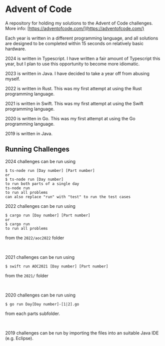 # Advent of Code
A repository for holding my solutions to the Advent of Code challenges. More info: [https://adventofcode.com/](https://adventofcode.com/)

Each year is written in a different programming language, and all solutions are designed to be completed within 15 seconds on relatively basic hardware. 

2024 is written in Typescript. I have written a fair amount of Typescript this year, but I plan to use this opportunity to become more idiomatic. 

2023 is written in Java. I have decided to take a year off from abusing myself. 

2022 is written in Rust. This was my first attempt at using the Rust programming language.

2021 is written in Swift. This was my first attempt at using the Swift programming language.

2020 is written in Go. This was my first attempt at using the Go programming language. 

2019 is written in Java.

## Running Challenges

2024 challenges can be run using

```console
$ ts-node run [Day number] [Part number]
or
$ ts-node run [Day number]
to run both parts of a single day
ts-node run
to run all problems
can also replace "run" with "test" to run the test cases
```

2022 challenges can be run using

```console
$ cargo run [Day number] [Part number]
or
$ cargo run
to run all problems
```
from the `2022/aoc2022` folder

&nbsp;

2021 challenges can be run using

```console
$ swift run AOC2021 [Day number] [Part number]
```
from the `2021/` folder

&nbsp;

2020 challenges can be run using

```console
$ go run Day[Day number]-[1|2].go
```
from each parts subfolder.

&nbsp;

2019 challenges can be run by importing the files into an suitable Java IDE (e.g. Eclipse).
